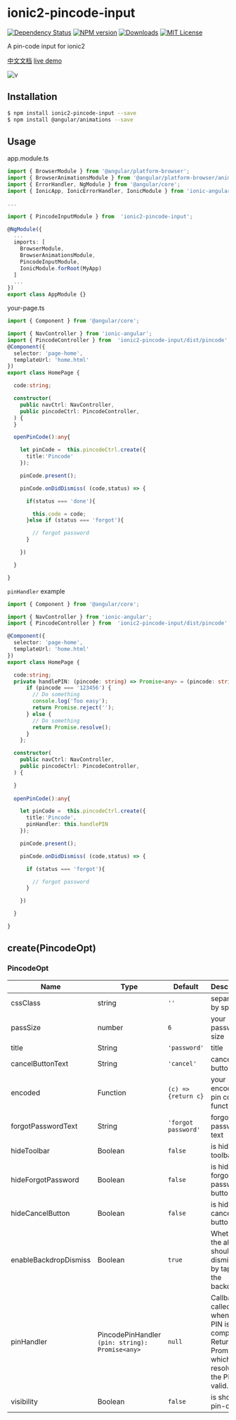 # ionic2-pincode-input

[![Dependency Status](https://david-dm.org/HsuanXyz/ionic2-pincode-input.svg)](https://david-dm.org/HsuanXyz/ionic2-pincode-input)
[![NPM version][npm-image]][npm-url] [![Downloads][downloads-image]][downloads-url] [![MIT License][license-image]][license-url]

A pin-code input for ionic2

[中文文档](https://github.com/HsuanXyz/ionic2-pincode-input/blob/master/README-CN.md)
[live demo](https://stackblitz.com/edit/ionic2-pincode-input)

![v](https://github.com/HsuanXyz/hsuanxyz.github.io/blob/master/assets/ionic2-pincode-input/pin-code.gif?raw=true)

## Installation

```bash
$ npm install ionic2-pincode-input --save
$ npm install @angular/animations --save
```

## Usage

app.module.ts
```typescript
import { BrowserModule } from '@angular/platform-browser';
import { BrowserAnimationsModule } from '@angular/platform-browser/animations';
import { ErrorHandler, NgModule } from '@angular/core';
import { IonicApp, IonicErrorHandler, IonicModule } from 'ionic-angular';

...

import { PincodeInputModule } from  'ionic2-pincode-input';

@NgModule({
  ...
  imports: [
    BrowserModule,
    BrowserAnimationsModule,
    PincodeInputModule,
    IonicModule.forRoot(MyApp)
  ]
  ...
})
export class AppModule {}
```
your-page.ts

```typescript
import { Component } from '@angular/core';

import { NavController } from 'ionic-angular';
import { PincodeController } from  'ionic2-pincode-input/dist/pincode'
@Component({
  selector: 'page-home',
  templateUrl: 'home.html'
})
export class HomePage {

  code:string;

  constructor(
    public navCtrl: NavController,
    public pincodeCtrl: PincodeController,
  ) {
  }

  openPinCode():any{

    let pinCode =  this.pincodeCtrl.create({
      title:'Pincode'
    });

    pinCode.present();

    pinCode.onDidDismiss( (code,status) => {

      if(status === 'done'){

        this.code = code;
      }else if (status === 'forgot'){

        // forgot password
      }

    })

  }

}

```

`pinHandler` example

```typescript
import { Component } from '@angular/core';

import { NavController } from 'ionic-angular';
import { PincodeController } from  'ionic2-pincode-input/dist/pincode'

@Component({
  selector: 'page-home',
  templateUrl: 'home.html'
})
export class HomePage {

  code:string;
  private handlePIN: (pincode: string) => Promise<any> = (pincode: string) => {
      if (pincode === '123456') {
        // Do something
        console.log('Too easy');
        return Promise.reject('');
      } else {
        // Do something
        return Promise.resolve();
      }
    };

  constructor(
    public navCtrl: NavController,
    public pincodeCtrl: PincodeController,
  ) {

  }
  
  openPinCode():any{

    let pinCode =  this.pincodeCtrl.create({
      title:'Pincode',
      pinHandler: this.handlePIN
    });

    pinCode.present();

    pinCode.onDidDismiss( (code,status) => {

      if (status === 'forgot'){

        // forgot password
      }

    })

  }

}

```

## create(PincodeOpt)

### PincodeOpt
| Name            | Type          | Default       | Description |
| --------------- | ------------- | ------------- | ----------- |
| cssClass        | string        | `''`          | separated by spaces|
| passSize        | number        | `6`           | your password size|
| title           | String        | `'password'`  | title       |
| cancelButtonText| String        | `'cancel'`    | cancel button text    |
| encoded         | Function      | ` (c) => {return c} ` | your encoded pin code function |
| forgotPasswordText| String      | `'forgot password'`| forgot password text    |
| hideToolbar| Boolean     | `false`       | is hide toolbar   |
| hideForgotPassword| Boolean     | `false`       | is hide forgot password button   |
| hideCancelButton | Boolean     | `false`       | is hide cancel button   |
| enableBackdropDismiss| Boolean     | `true`       | Whether the alert should be dismissed by tapping the backdrop.  |
| pinHandler| PincodePinHandler `(pin: string): Promise<any>`    | `null`       | Callback called when the PIN is complete. Returns a Promise which resolves if the PIN is valid.  |
| visibility| Boolean  | `false`       | is show pin-code |

[npm-url]: https://www.npmjs.com/package/ionic2-pincode-input
[npm-image]: https://img.shields.io/npm/v/ionic2-pincode-input.svg

[downloads-image]: https://img.shields.io/npm/dm/ionic2-pincode-input.svg
[downloads-url]: http://badge.fury.io/js/ionic2-pincode-input

[license-image]: http://img.shields.io/badge/license-MIT-blue.svg?style=flat
[license-url]: LICENSE
